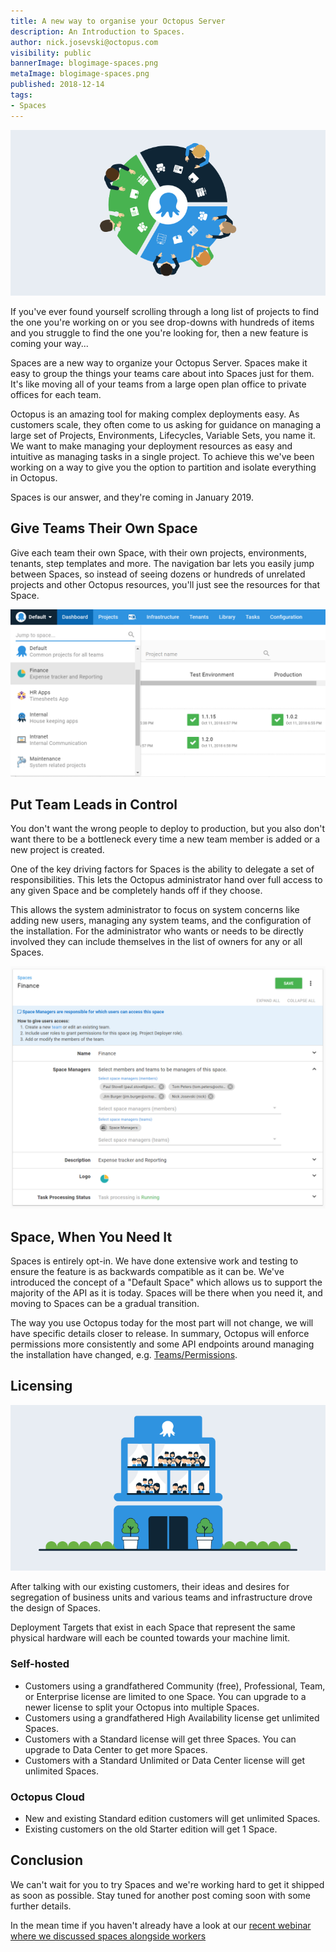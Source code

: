 ```yaml
---
title: A new way to organise your Octopus Server
description: An Introduction to Spaces.
author: nick.josevski@octopus.com
visibility: public
bannerImage: blogimage-spaces.png
metaImage: blogimage-spaces.png
published: 2018-12-14
tags:
- Spaces
---
```


![Octopus spaces illustration](blogimage-spaces.png)

If you've ever found yourself scrolling through a long list of projects to find the one you're working on or you see drop-downs with hundreds of items and you struggle to find the one you're looking for, then a new feature is coming your way...

Spaces are a new way to organize your Octopus Server. Spaces make it easy to group the things your teams care about into Spaces just for them. It's like moving all of your teams from a large open plan office to private offices for each team.

Octopus is an amazing tool for making complex deployments easy. As customers scale, they often come to us asking for guidance on managing a large set of Projects, Environments, Lifecycles, Variable Sets, you name it. We want to make managing your deployment resources as easy and intuitive as managing tasks in a single project. To achieve this we've been working on a way to give you the option to partition and isolate everything in Octopus.

Spaces is our answer, and they're coming in January 2019.

## Give Teams Their Own Space

Give each team their own Space, with their own projects, environments, tenants, step templates and more. The navigation bar lets you easily jump between Spaces, so instead of seeing dozens or hundreds of unrelated projects and other Octopus resources, you'll just see the resources for that Space.


![switcher user interface](switcher.png "width=500")

## Put Team Leads in Control

You don't want the wrong people to deploy to production, but you also don't want there to be a bottleneck every time a new team member is added or a new project is created.

One of the key driving factors for Spaces is the ability to delegate a set of responsibilities. This lets the Octopus administrator hand over full access to any given Space and be completely hands off if they choose.

This allows the system administrator to focus on system concerns like adding new users, managing any system teams, and the configuration of the installation. For the administrator who wants or needs to be directly involved they can include themselves in the list of owners for any or all Spaces.

![spaces configuration user interface](spaces-configuration.png "width=500")

## Space, When You Need It

Spaces is entirely opt-in. We have done extensive work and testing to ensure the feature is as backwards compatible as it can be. We've introduced the concept of a "Default Space" which allows us to support the majority of the API as it is today. Spaces will be there when you need it, and moving to Spaces can be a gradual transition.

The way you use Octopus today for the most part will not change, we will have specific details closer to release. In summary, Octopus will enforce permissions more consistently and some API endpoints around managing the installation have changed, e.g. [Teams/Permissions](/blog/2018-05/team-configuration-improvements.md).

## Licensing

![Licensing](blogimage-spaces-2.png "width=500")

After talking with our existing customers, their ideas and desires for segregation of business units and various teams and infrastructure drove the design of Spaces.

Deployment Targets that exist in each Space that represent the same physical hardware will each be counted towards your machine limit.

 ### Self-hosted

 - Customers using a grandfathered Community (free), Professional, Team, or Enterprise license are limited to one Space. You can upgrade to a newer license to split your Octopus into multiple Spaces.
 - Customers using a grandfathered High Availability license get unlimited Spaces.
 - Customers with a Standard license will get three Spaces. You can upgrade to Data Center to get more Spaces.
 - Customers with a Standard Unlimited or Data Center license will get unlimited Spaces.

 ### Octopus Cloud

 - New and existing Standard edition customers will get unlimited Spaces.
 - Existing customers on the old Starter edition will get 1 Space.


## Conclusion

We can't wait for you to try Spaces and we're working hard to get it shipped as soon as possible. Stay tuned for another post coming soon with some further details.

In the mean time if you haven't already have a look at our [recent webinar where we discussed spaces alongside workers](https://hello.octopus.com/webinar-spaces-workers/on-demand)
 
